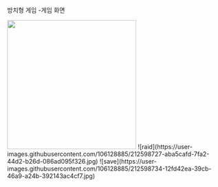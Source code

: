방치형 게임
  -게임 화면
<form>
<img src="https://user-images.githubusercontent.com/106128885/212598693-d981a860-89e3-47c2-aede-b8e063dc7c5f.jpg" width=300px>
![raid](https://user-images.githubusercontent.com/106128885/212598727-aba5cafd-7fa2-44d2-b26d-086ad095f326.jpg)
![save](https://user-images.githubusercontent.com/106128885/212598734-12fd42ea-39cb-46a9-a24b-392143ac4cf7.jpg)
</form>
